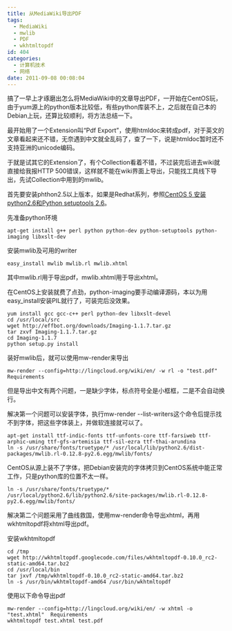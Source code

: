 ```yaml
---
title: 从MediaWiki导出PDF
tags:
  - MediaWiki
  - mwlib
  - PDF
  - wkhtmltopdf
id: 404
categories:
  - 计算机技术
  - 网络
date: 2011-09-08 00:08:04
---
```


搞了一早上才琢磨出怎么将MediaWiki中的文章导出PDF，一开始在CentOS玩，由于yum源上的python版本比较低，有些python库装不上，之后就在自己本的Debian上玩，还算比较顺利，将方法总结一下。

最开始用了一个Extension叫“Pdf Export”，使用htmldoc来转成pdf，对于英文的文章看起来还不错，无奈遇到中文就全乱码了，查了一下，说是htmldoc暂时还不支持亚洲的unicode编码。

于就是试其它的Extension了，有个Collection看着不错，不过装完后进去wiki就直接给我报HTTP 500错误，这样就不能在wiki界面上导出，只能找工具线下导出，先试Collection中用到的mwlib。

首先要安装phthon2.5以上版本，如果是Redhat系列，参照[CentOS 5 安装python2.6和Python setuptools 2.6](http://blog.jeoygin.org/archives/396)。

先准备python环境

```
apt-get install g++ perl python python-dev python-setuptools python-imaging libxslt-dev
```

<!--more-->


安装mwlib及可用的writer

```
easy_install mwlib mwlib.rl mwlib.xhtml
```

其中mwlib.rl用于导出pdf，mwlib.xhtml用于导出xhtml。

在CentOS上安装就费了点劲，python-imaging要手动编译源码，本以为用easy_install安装PIL就行了，可装完后没效果。

```
yum install gcc gcc-c++ perl python-dev libxslt-devel
cd /usr/local/src
wget http://effbot.org/downloads/Imaging-1.1.7.tar.gz
tar zxvf Imaging-1.1.7.tar.gz
cd Imaging-1.1.7
python setup.py install
```

装好mwlib后，就可以使用mw-render来导出

```
mw-render --config=http://lingcloud.org/wiki/en/ -w rl -o "test.pdf"  Requirements
```

但是导出中文有两个问题，一是缺少字体，标点符号全是小框框，二是不会自动换行。

解决第一个问题可以安装字体，执行mw-render --list-writers这个命令后提示找不到字体，把这些字体装上，并做软连接就可以了。

```
apt-get install ttf-indic-fonts ttf-unfonts-core ttf-farsiweb ttf-arphic-uming ttf-gfs-artemisia ttf-sil-ezra ttf-thai-arundina
ln -s /usr/share/fonts/truetype/* /usr/local/lib/python2.6/dist-packages/mwlib.rl-0.12.8-py2.6.egg/mwlib/fonts/
```

CentOS从源上装不了字体，把Debian安装完的字体拷贝到CentOS系统中能正常工作，只是python库的位置不太一样。

```
ln -s /usr/share/fonts/truetype/* /usr/local/python2.6/lib/python2.6/site-packages/mwlib.rl-0.12.8-py2.6.egg/mwlib/fonts/
```

解决第二个问题采用了曲线救国，使用mw-render命令导出xhtml，再用wkhtmltopdf将xhtml导出pdf。

安装wkhtmltopdf

```
cd /tmp
wget http://wkhtmltopdf.googlecode.com/files/wkhtmltopdf-0.10.0_rc2-static-amd64.tar.bz2
cd /usr/local/bin
tar jxvf /tmp/wkhtmltopdf-0.10.0_rc2-static-amd64.tar.bz2
ln -s /usr/bin/wkhtmltopdf-amd64 /usr/bin/wkhtmltopdf
```

使用以下命令导出pdf

```
mw-render --config=http://lingcloud.org/wiki/en/ -w xhtml -o "test.xhtml"  Requirements
wkhtmltopdf test.xhtml test.pdf
```
